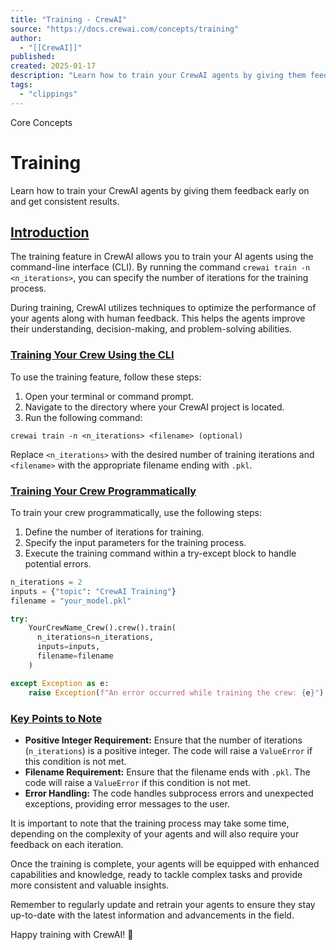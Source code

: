 ```yaml
---
title: "Training - CrewAI"
source: "https://docs.crewai.com/concepts/training"
author:
  - "[[CrewAI]]"
published:
created: 2025-01-17
description: "Learn how to train your CrewAI agents by giving them feedback early on and get consistent results."
tags:
  - "clippings"
---
```

Core Concepts

# Training

Learn how to train your CrewAI agents by giving them feedback early on and get consistent results.

## [Introduction​](https://docs.crewai.com/concepts/#introduction)

The training feature in CrewAI allows you to train your AI agents using the command-line interface (CLI). By running the command `crewai train -n <n_iterations>`, you can specify the number of iterations for the training process.

During training, CrewAI utilizes techniques to optimize the performance of your agents along with human feedback. This helps the agents improve their understanding, decision-making, and problem-solving abilities.

### [Training Your Crew Using the CLI​](https://docs.crewai.com/concepts/#training-your-crew-using-the-cli)

To use the training feature, follow these steps:

1. Open your terminal or command prompt.
2. Navigate to the directory where your CrewAI project is located.
3. Run the following command:

```shell
crewai train -n <n_iterations> <filename> (optional)
```

Replace `<n_iterations>` with the desired number of training iterations and `<filename>` with the appropriate filename ending with `.pkl`.

### [Training Your Crew Programmatically​](https://docs.crewai.com/concepts/#training-your-crew-programmatically)

To train your crew programmatically, use the following steps:

1. Define the number of iterations for training.
2. Specify the input parameters for the training process.
3. Execute the training command within a try-except block to handle potential errors.

```python
n_iterations = 2
inputs = {"topic": "CrewAI Training"}
filename = "your_model.pkl"

try:
    YourCrewName_Crew().crew().train(
      n_iterations=n_iterations, 
      inputs=inputs, 
      filename=filename
    )

except Exception as e:
    raise Exception(f"An error occurred while training the crew: {e}")
```

### [Key Points to Note](https://docs.crewai.com/concepts/#key-points-to-note)

- **Positive Integer Requirement:** Ensure that the number of iterations (`n_iterations`) is a positive integer. The code will raise a `ValueError` if this condition is not met.
- **Filename Requirement:** Ensure that the filename ends with `.pkl`. The code will raise a `ValueError` if this condition is not met.
- **Error Handling:** The code handles subprocess errors and unexpected exceptions, providing error messages to the user.

It is important to note that the training process may take some time, depending on the complexity of your agents and will also require your feedback on each iteration.

Once the training is complete, your agents will be equipped with enhanced capabilities and knowledge, ready to tackle complex tasks and provide more consistent and valuable insights.

Remember to regularly update and retrain your agents to ensure they stay up-to-date with the latest information and advancements in the field.

Happy training with CrewAI! 🚀